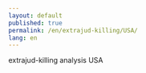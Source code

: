 ```yaml
---
layout: default
published: true
permalink: /en/extrajud-killing/USA/
lang: en
---
```


extrajud-killing analysis USA
